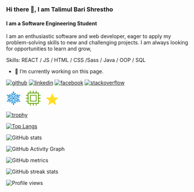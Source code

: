 ### Hi there 👋, I am Talimul Bari Shrestho
#### I am a Software Engineering Student
I am an enthusiastic software and web developer, eager to apply my problem-solving skills to new and challenging projects. I am always looking for opportunities to learn and grow, 

Skills:  REACT / JS / HTML / CSS /Sass / Java / OOP / SQL

- 🔭 I’m currently working on this page. 


[<img src='https://cdn.jsdelivr.net/npm/simple-icons@3.0.1/icons/github.svg' alt='github' height='40'>](https://github.com/shrestho12)  [<img src='https://cdn.jsdelivr.net/npm/simple-icons@3.0.1/icons/linkedin.svg' alt='linkedin' height='40'>](https://www.linkedin.com/in/https://www.linkedin.com/in/talimul-bari-shreshtho-50b8a7234//)  [<img src='https://cdn.jsdelivr.net/npm/simple-icons@3.0.1/icons/facebook.svg' alt='facebook' height='40'>](https://www.facebook.com/https://www.facebook.com/TAlimul.SHresTho/)  [<img src='https://cdn.jsdelivr.net/npm/simple-icons@3.0.1/icons/stackoverflow.svg' alt='stackoverflow' height='40'>](https://stackoverflow.com/users/https://stackoverflow.com/users/13114087/shrestho12)  

<a href='https://archiveprogram.github.com/'><img src='https://raw.githubusercontent.com/acervenky/animated-github-badges/master/assets/acbadge.gif' width='40' height='40'></a> <a href='https://docs.github.com/en/developers'><img src='https://raw.githubusercontent.com/acervenky/animated-github-badges/master/assets/devbadge.gif' width='40' height='40'></a> <a href='https://stars.github.com/'><img src='https://raw.githubusercontent.com/acervenky/animated-github-badges/master/assets/starbadge.gif' width='35' height='35'></a> 

[![trophy](https://github-profile-trophy.vercel.app/?username=shrestho12)](https://github.com/ryo-ma/github-profile-trophy)

[![Top Langs](https://github-readme-stats.vercel.app/api/top-langs/?username=shrestho12)](https://github.com/anuraghazra/github-readme-stats)

![GitHub stats](https://github-readme-stats.vercel.app/api?username=shrestho12&show_icons=true)  

![GitHub Activity Graph](https://activity-graph.herokuapp.com/graph?username=shrestho12)  

![GitHub metrics](https://metrics.lecoq.io/shrestho12)  

![GitHub streak stats](https://streak-stats.demolab.com/?user=shrestho12)  

![Profile views](https://gpvc.arturio.dev/shrestho12)  
